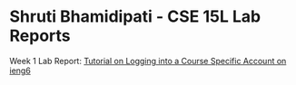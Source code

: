 # Shruti Bhamidipati - CSE 15L Lab Reports
Week 1 Lab Report: [Tutorial on Logging into a Course Specific Account on ieng6](https://shruti-create.github.io/cse15l-lab-reports/week-1.html)
